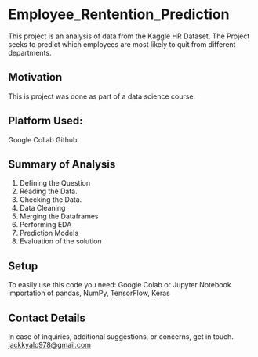 # Employee_Rentention_Prediction
This project is an analysis of data from the Kaggle HR Dataset. The Project seeks to predict which employees are most likely to quit from different departments. 

## Motivation
This is project was done as part of a data science course. 

## Platform Used:
Google Collab
Github

## Summary of Analysis
1. Defining the Question
2. Reading the Data.
3. Checking the Data.
4. Data Cleaning
5. Merging the Dataframes
6. Performing EDA
7. Prediction Models
8. Evaluation of the solution


## Setup
To easily use this code you need: Google Colab or Jupyter Notebook importation of pandas, NumPy, TensorFlow, Keras

## Contact Details
In case of inquiries, additional suggestions, or concerns, get in touch. jackkyalo978@gmail.com
